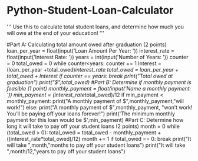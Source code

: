 # Python-Student-Loan-Calculator
'''
Use this to calculate total student loans, and determine how much you will owe at the end of your education! 
'''

#Part A: Calculating total amount owed after graduation (2 points)
loan_per_year = float(input('Loan Amount Per Year: '))
interest_rate = float(input('Interest Rate: '))
years = int(input('Number of Years: '))
counter = 0
total_owed = 0
while counter<years:
    counter += 1
    Interest = (loan_per_year +total_owed)*interest_rate
    total_owed = loan_per_year + total_owed + Interest
    if counter == years:
        break
print("Total owed at graduation")
print("$",total_owed)
#Part B: Determine if monthly payment is feasible (1 point)
monthly_payment = float(input('Name a monthly payment: '))
min_payment = (interest_rate*total_owed)/12
if min_payment < monthly_payment:
	print("A monthly payment of $",monthly_payment,"will work!")
else: 
	print("A monthly payment of $",monthly_payment, "won’t work! You’ll be paying off your loans forever!")
print('The minimum monthly payment for this loan would be $',min_payment)
#Part C: Determine how long it will take to pay off your student loans (2 points)
month = 0
while (total_owed > 0):
    total_owed = total_owed - monthly_payment + ((interest_rate*total_owed)/12)
    month += 1
    if total_owed == 0:
        break
print("It will take ",month,"months to pay off your student loans")
print("It will take ",month/12,"years to pay off your student loans")
